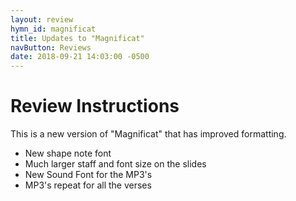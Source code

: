 ```yaml
---
layout: review
hymn_id: magnificat
title: Updates to "Magnificat"
navButton: Reviews
date: 2018-09-21 14:03:00 -0500
---
```

# Review Instructions

This is a new version of "Magnificat" that has improved formatting.

- New shape note font
- Much larger staff and font size on the slides
- New Sound Font for the MP3's
- MP3's repeat for all the verses
